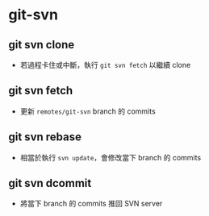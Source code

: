 # git-svn

## git svn clone

* 若過程卡住或中斷，執行 `git svn fetch` 以繼續 clone

## git svn fetch

* 更新 `remotes/git-svn` branch 的 commits

## git svn rebase

* 相當於執行 `svn update`，會修改當下 branch 的 commits

## git svn dcommit

* 將當下 branch 的 commits 推回 SVN server
